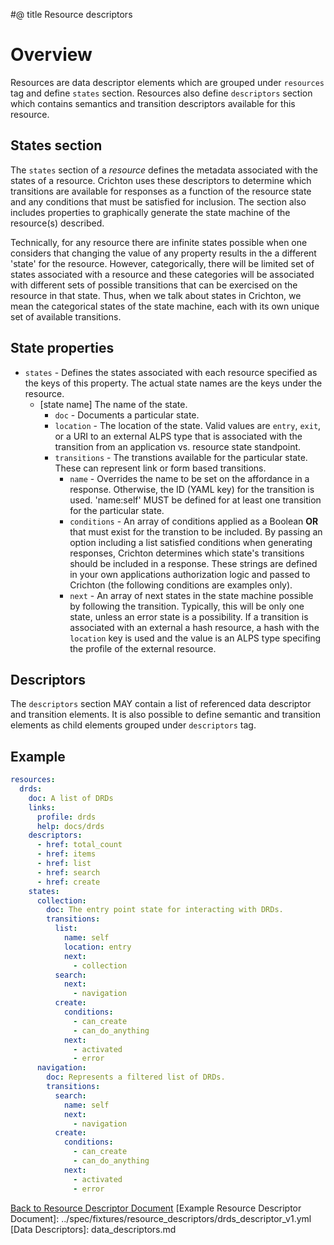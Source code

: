 #@ title Resource descriptors
# Overview
Resources are data descriptor elements which are grouped under `resources` tag and define `states` section. 
Resources also define `descriptors` section which contains semantics and transition descriptors available for 
this resource. 

## States section
The `states` section of a _resource_ defines the metadata associated with the states of a 
resource. Crichton uses these descriptors to determine which transitions are available for responses as a function of 
the resource state and any conditions that must be satisfied for inclusion. The section also includes properties to 
graphically generate the state machine of the resource(s) described.

Technically, for any resource there are infinite states possible when one considers that changing the value of
any property results in the a different 'state' for the resource. However, categorically, there will be limited set of
states associated with a resource and these categories will be associated with different sets of possible transitions
that can be exercised on the resource in that state. Thus, when we talk about states in Crichton, we mean the 
categorical states of the state machine, each with its own unique set of available transitions.

## State properties
* `states` - Defines the states associated with each resource specified as the keys of this property. The 
actual state names are the keys under the resource.
	* \[state name\] The name of the state.
        * `doc` - Documents a particular state.
        * `location` - The location of the state. Valid values are `entry`, `exit`, or a URI to an external ALPS type that 
        is associated with the transition from an application vs. resource state standpoint. 
        * `transitions` - The transtions available for the particular state. These can represent link or form based 
        transitions.
            * `name` - Overrides the name to be set on the affordance in a response. Otherwise, the ID (YAML key) for the 
            transition is used. 'name:self' MUST be defined for at least one transition for the particular state.
            * `conditions` - An array of conditions applied as a Boolean __OR__ that must exist for the transtion to be 
            included. By passing an option including a list satisfied conditions when generating responses, Crichton 
            determines which state's transitions should be included in a response. These strings are defined in your
            own applications authorization logic and passed to Crichton (the following conditions are examples only).
            * `next` - An array of next states in the state machine possible by following the transition. Typically, this will be
only one state, unless an error state is a possibility. If a transition is associated with an external a hash resource,
a hash with the `location` key is used and the value is an ALPS type specifing the profile of the external resource.

## Descriptors
The `descriptors` section MAY contain a list of referenced data descriptor and transition elements. It is also possible to define
semantic and transition elements as child elements grouped under `descriptors` tag.

## Example

```yaml
resources:
  drds:
    doc: A list of DRDs
    links:
      profile: drds
      help: docs/drds
    descriptors:
      - href: total_count
      - href: items
      - href: list
      - href: search
      - href: create
    states:
      collection:
        doc: The entry point state for interacting with DRDs.
        transitions:
          list:
            name: self
            location: entry
            next:
              - collection
          search:
            next:
              - navigation
          create:
            conditions:
              - can_create 
              - can_do_anything
            next:
              - activated
              - error
      navigation:
        doc: Represents a filtered list of DRDs.
        transitions:
          search:
            name: self
            next:
              - navigation
          create:
            conditions:
              - can_create 
              - can_do_anything
            next:
              - activated
              - error 
```

[Back to Resource Descriptor Document](descriptors_document.md)
[Example Resource Descriptor Document]: ../spec/fixtures/resource_descriptors/drds_descriptor_v1.yml
[Data Descriptors]: data_descriptors.md
